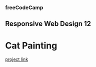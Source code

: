 ### freeCodeCamp

## Responsive Web Design 12

# Cat Painting

[project link](https://www.freecodecamp.org/learn/2022/responsive-web-design/learn-intermediate-css-by-building-a-cat-painting/step-1)

